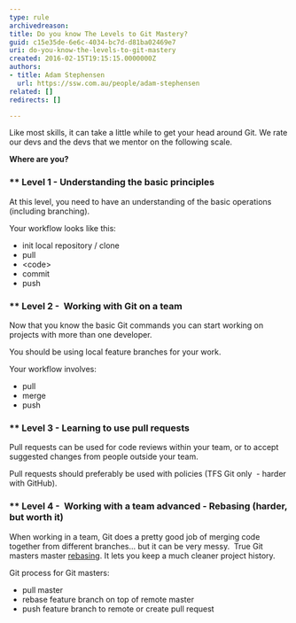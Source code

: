 ```yaml
---
type: rule
archivedreason: 
title: Do you know The Levels to Git Mastery?
guid: c15e35de-6e6c-4034-bc7d-d81ba02469e7
uri: do-you-know-the-levels-to-git-mastery
created: 2016-02-15T19:15:15.0000000Z
authors:
- title: Adam Stephensen
  url: https://ssw.com.au/people/adam-stephensen
related: []
redirects: []

---
```


Like most skills, it can take a little while to get your head around Git.
We rate our devs and the devs that we mentor on the following scale.

**Where are you?**

<!--endintro-->

### \*\* Level 1 - Understanding the basic principles

At this level, you need to have an understanding of the basic operations (including branching).

Your workflow looks like this:

* init local repository / clone
* pull
* &lt;code&gt;
* commit
* push


### \*\* Level 2 -  Working with Git on a team

Now that you know the basic Git commands you can start working on projects with more than one developer.

You should be using local feature branches for your work.

Your workflow involves:

* pull
* merge
* push


### \*\* Level 3 - Learning to use pull requests 

Pull requests can be used for code reviews within your team, or to accept suggested changes from people outside your team.

Pull requests should preferably be used with policies (TFS Git only  - harder with GitHub).

### \*\* Level 4 -  Working with a team advanced - Rebasing (harder, but worth it) 

When working in a team, Git does a pretty good job of merging code together from different branches... but it can be very messy. 
True Git masters master [rebasing](/Rebase-not-Merge). It lets you keep a much cleaner project history.

Git process for Git masters:

* pull master
* rebase feature branch on top of remote master
* push feature branch to remote or create pull request
